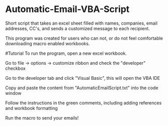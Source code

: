 # Automatic-Email-VBA-Script
Short script that takes an excel sheet filled with names, companies, email addresses, CC's, and sends a customized message to each recipient.

This program was created for users who can not, or do not feel comfortable downloading macro enabled workbooks.

#Tutorial
To run the program, open a new excel workbook.

Go to file -> options -> customize ribbon and check the "developer" checkbox

Go to the developer tab and click "Visual Basic", this will open the VBA IDE

Copy and paste the content from "AutomaticEmailScript.txt" into the code window

Follow the instructions in the green comments, including adding references and workbook formatting

Run the macro to send your emails!

